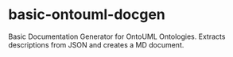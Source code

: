 # basic-ontouml-docgen
Basic Documentation Generator for OntoUML Ontologies. Extracts descriptions from JSON and creates a MD document.
